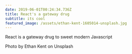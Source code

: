 ```yaml
---
date: 2019-06-01T00:24:34.736Z
title: React's a gateway drug
subtitle: its cool
featured_image: /assets/ethan-kent-1605014-unsplash.jpg
---
```

React is a gateway drug to sweet modern Javascript

Photo by Ethan Kent on Unsplash
